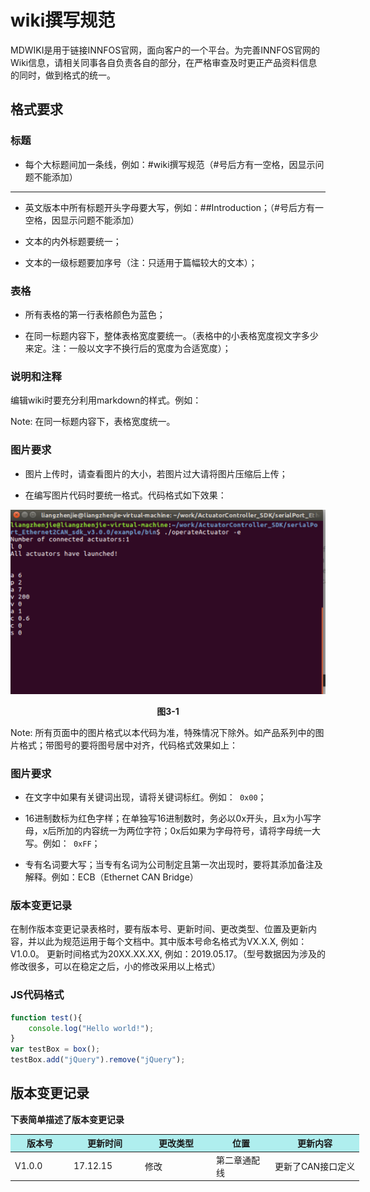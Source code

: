 # wiki撰写规范

MDWIKI是用于链接INNFOS官网，面向客户的一个平台。为完善INNFOS官网的Wiki信息，请相关同事各自负责各自的部分，在严格审查及时更正产品资料信息的同时，做到格式的统一。

## 格式要求
### 标题

- 每个大标题间加一条线，例如：#wiki撰写规范（#号后方有一空格，因显示问题不能添加）

----

- 英文版本中所有标题开头字母要大写，例如：##Introduction；（#号后方有一空格，因显示问题不能添加）

- 文本的内外标题要统一；

- 文本的一级标题要加序号（注：只适用于篇幅较大的文本）；

### 表格
- 所有表格的第一行表格颜色为蓝色；

- 在同一标题内容下，整体表格宽度要统一。（表格中的小表格宽度视文字多少来定。注：一般以文字不换行后的宽度为合适宽度）；

### 说明和注释
编辑wiki时要充分利用markdown的样式。例如：

Note: 在同一标题内容下，表格宽度统一。

### 图片要求
- 图片上传时，请查看图片的大小，若图片过大请将图片压缩后上传；

- 在编写图片代码时要统一格式。代码格式如下效果：

<img src="../img/026.png" style="width:600px">

<p><div class="md-text" style="text-align: center;"><strong>图3-1</strong></div></p >
Note: 所有页面中的图片格式以本代码为准，特殊情况下除外。如产品系列中的图片格式；带图号的要将图号居中对齐，代码格式效果如上：


### 图片要求
- 在文字中如果有关键词出现，请将关键词标红。例如：` 0x00`；

- 16进制数标为红色字样；在单独写16进制数时，务必以0x开头，且x为小写字母，x后所加的内容统一为两位字符；0x后如果为字母符号，请将字母统一大写。例如：` 0xFF`；

- 专有名词要大写；当专有名词为公司制定且第一次出现时，要将其添加备注及解释。例如：ECB（Ethernet CAN Bridge）

### 版本变更记录
在制作版本变更记录表格时，要有版本号、更新时间、更改类型、位置及更新内容，并以此为规范运用于每个文档中。其中版本号命名格式为VX.X.X, 例如：V1.0.0。 更新时间格式为20XX.XX.XX, 例如：2019.05.17。（型号数据因为涉及的修改很多，可以在稳定之后，小的修改采用以上格式）

### JS代码格式　
```javascript
function test(){
	console.log("Hello world!");
}
var testBox = box();
testBox.add("jQuery").remove("jQuery");
```

## 版本变更记录

**下表简单描述了版本变更记录**

<table style="width:800px"><thead><tr style="background:PaleTurquoise"><th style="width:80px">版本号</th><th style="width:100px">更新时间</th><th style="width:100px">更改类型</th><th style="width:80px">位置</th><th>更新内容</th></tr></thead><tbody><tr><td>V1.0.0</td><td>17.12.15</td><td>修改</td><td>第二章通配线</td><td>更新了CAN接口定义</td></tbody></table>


